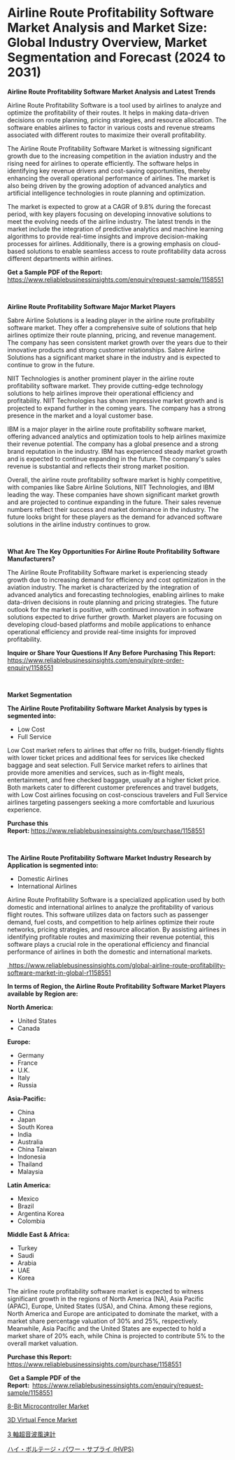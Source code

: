 <p><h1>Airline Route Profitability Software Market Analysis and Market Size: Global Industry Overview, Market Segmentation and Forecast (2024 to 2031)</h1></p><p><strong>Airline Route Profitability Software Market Analysis and Latest Trends</strong></p>
<p><p>Airline Route Profitability Software is a tool used by airlines to analyze and optimize the profitability of their routes. It helps in making data-driven decisions on route planning, pricing strategies, and resource allocation. The software enables airlines to factor in various costs and revenue streams associated with different routes to maximize their overall profitability.</p><p>The Airline Route Profitability Software Market is witnessing significant growth due to the increasing competition in the aviation industry and the rising need for airlines to operate efficiently. The software helps in identifying key revenue drivers and cost-saving opportunities, thereby enhancing the overall operational performance of airlines. The market is also being driven by the growing adoption of advanced analytics and artificial intelligence technologies in route planning and optimization.</p><p>The market is expected to grow at a CAGR of 9.8% during the forecast period, with key players focusing on developing innovative solutions to meet the evolving needs of the airline industry. The latest trends in the market include the integration of predictive analytics and machine learning algorithms to provide real-time insights and improve decision-making processes for airlines. Additionally, there is a growing emphasis on cloud-based solutions to enable seamless access to route profitability data across different departments within airlines.</p></p>
<p><strong>Get a Sample PDF of the Report:&nbsp;</strong> <a href="https://www.reliablebusinessinsights.com/enquiry/request-sample/1158551">https://www.reliablebusinessinsights.com/enquiry/request-sample/1158551</a></p>
<p>&nbsp;</p>
<p><strong>Airline Route Profitability Software Major Market Players</strong></p>
<p><p>Sabre Airline Solutions is a leading player in the airline route profitability software market. They offer a comprehensive suite of solutions that help airlines optimize their route planning, pricing, and revenue management. The company has seen consistent market growth over the years due to their innovative products and strong customer relationships. Sabre Airline Solutions has a significant market share in the industry and is expected to continue to grow in the future.</p><p>NIIT Technologies is another prominent player in the airline route profitability software market. They provide cutting-edge technology solutions to help airlines improve their operational efficiency and profitability. NIIT Technologies has shown impressive market growth and is projected to expand further in the coming years. The company has a strong presence in the market and a loyal customer base.</p><p>IBM is a major player in the airline route profitability software market, offering advanced analytics and optimization tools to help airlines maximize their revenue potential. The company has a global presence and a strong brand reputation in the industry. IBM has experienced steady market growth and is expected to continue expanding in the future. The company's sales revenue is substantial and reflects their strong market position.</p><p>Overall, the airline route profitability software market is highly competitive, with companies like Sabre Airline Solutions, NIIT Technologies, and IBM leading the way. These companies have shown significant market growth and are projected to continue expanding in the future. Their sales revenue numbers reflect their success and market dominance in the industry. The future looks bright for these players as the demand for advanced software solutions in the airline industry continues to grow.</p></p>
<p>&nbsp;</p>
<p><strong>What Are The Key Opportunities For Airline Route Profitability Software Manufacturers?</strong></p>
<p><p>The Airline Route Profitability Software market is experiencing steady growth due to increasing demand for efficiency and cost optimization in the aviation industry. The market is characterized by the integration of advanced analytics and forecasting technologies, enabling airlines to make data-driven decisions in route planning and pricing strategies. The future outlook for the market is positive, with continued innovation in software solutions expected to drive further growth. Market players are focusing on developing cloud-based platforms and mobile applications to enhance operational efficiency and provide real-time insights for improved profitability.</p></p>
<p><strong>Inquire or Share Your Questions If Any Before Purchasing This Report:</strong> <a href="https://www.reliablebusinessinsights.com/enquiry/pre-order-enquiry/1158551">https://www.reliablebusinessinsights.com/enquiry/pre-order-enquiry/1158551</a></p>
<p>&nbsp;</p>
<p><strong>Market Segmentation</strong></p>
<p><strong>The Airline Route Profitability Software Market Analysis by types is segmented into:</strong></p>
<p><ul><li>Low Cost</li><li>Full Service</li></ul></p>
<p><p>Low Cost market refers to airlines that offer no frills, budget-friendly flights with lower ticket prices and additional fees for services like checked baggage and seat selection. Full Service market refers to airlines that provide more amenities and services, such as in-flight meals, entertainment, and free checked baggage, usually at a higher ticket price. Both markets cater to different customer preferences and travel budgets, with Low Cost airlines focusing on cost-conscious travelers and Full Service airlines targeting passengers seeking a more comfortable and luxurious experience.</p></p>
<p><strong>Purchase this Report:&nbsp;</strong><a href="https://www.reliablebusinessinsights.com/purchase/1158551">https://www.reliablebusinessinsights.com/purchase/1158551</a></p>
<p>&nbsp;</p>
<p><strong>The Airline Route Profitability Software Market Industry Research by Application is segmented into:</strong></p>
<p><ul><li>Domestic Airlines</li><li>International Airlines</li></ul></p>
<p><p>Airline Route Profitability Software is a specialized application used by both domestic and international airlines to analyze the profitability of various flight routes. This software utilizes data on factors such as passenger demand, fuel costs, and competition to help airlines optimize their route networks, pricing strategies, and resource allocation. By assisting airlines in identifying profitable routes and maximizing their revenue potential, this software plays a crucial role in the operational efficiency and financial performance of airlines in both the domestic and international markets.</p></p>
<p><a href="https://www.reliablebusinessinsights.com/global-airline-route-profitability-software-market-in-global-r1158551">&nbsp;https://www.reliablebusinessinsights.com/global-airline-route-profitability-software-market-in-global-r1158551</a></p>
<p><strong>In terms of Region, the Airline Route Profitability Software Market Players available by Region are:</strong></p>
<p>
    <p> <strong> North America: </strong>
        <ul>
            <li>United States</li>
            <li>Canada</li>
        </ul>
        </p> 
    <p> <strong> Europe: </strong>
        <ul>
            <li>Germany</li>
            <li>France</li>
            <li>U.K.</li>
            <li>Italy</li>
            <li>Russia</li>
        </ul>
        </p> 
    <p> <strong> Asia-Pacific: </strong>
        <ul>
            <li>China</li>
            <li>Japan</li>
            <li>South Korea</li>
            <li>India</li>
            <li>Australia</li>
            <li>China Taiwan</li>
            <li>Indonesia</li>
            <li>Thailand</li>
            <li>Malaysia</li>
        </ul>
        </p> 
    <p> <strong> Latin America: </strong>
        <ul>
            <li>Mexico</li>
            <li>Brazil</li>
            <li>Argentina Korea</li>
            <li>Colombia</li>
        </ul>
        </p> 
    <p> <strong> Middle East & Africa: </strong>
        <ul>
            <li>Turkey</li>
            <li>Saudi</li>
            <li>Arabia</li>
            <li>UAE</li>
            <li>Korea</li>
        </ul>
    </p>
    </p>
<p><p>The airline route profitability software market is expected to witness significant growth in the regions of North America (NA), Asia Pacific (APAC), Europe, United States (USA), and China. Among these regions, North America and Europe are anticipated to dominate the market, with a market share percentage valuation of 30% and 25%, respectively. Meanwhile, Asia Pacific and the United States are expected to hold a market share of 20% each, while China is projected to contribute 5% to the overall market valuation.</p></p>
<p><strong>Purchase this Report: </strong><a href="https://www.reliablebusinessinsights.com/purchase/1158551">https://www.reliablebusinessinsights.com/purchase/1158551</a></p>
<p>&nbsp;<strong>Get a Sample PDF of the Report:&nbsp;&nbsp;</strong><a href="https://www.reliablebusinessinsights.com/enquiry/request-sample/1158551">https://www.reliablebusinessinsights.com/enquiry/request-sample/1158551</a></p>
<p><strong></strong></p>
<p><p><a href="https://github.com/kosella/Market-Research-Report-List-3/blob/main/8-bit-microcontroller-market.md">8-Bit Microcontroller Market</a></p><p><a href="https://github.com/nathandecarvalho/Market-Research-Report-List-3/blob/main/3d-virtual-fence-market.md">3D Virtual Fence Market</a></p><p><a href="https://github.com/JoanaNitzsche/Market-Research-Report-List-1/blob/main/736307988389.md">3 軸超音波風速計</a></p><p><a href="https://github.com/VernieBarton2023/Market-Research-Report-List-1/blob/main/386316088388.md">ハイ・ボルテージ・パワー・サプライ (HVPS)</a></p></p>